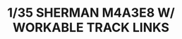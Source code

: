 ---
layout: product
title: "1/35 SHERMAN M4A3E8 
W/ WORKABLE TRACK LINKS"
price: "6500" 
desc: "Maketa"
img_path: "/assets/img/RFM5028.webp"
brand: "N/A"
available: false
special_offer: false
new: false
soon: false
cat: "010000"
subcat: "010800"
subsubcat: "0N/A"
sifra: "RFM5028"
popular: false
spec: false
---